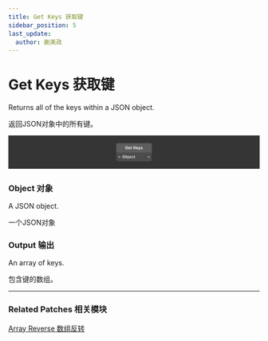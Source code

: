 ```yaml
---
title: Get Keys 获取键
sidebar_position: 5
last_update:
  author: 蒯美政
---
```


# Get Keys 获取键

Returns all of the keys within a JSON object.

返回JSON对象中的所有键。

![Image](./../../../static/img/docs/Data/get-keys.png)

### Object 对象

A JSON object.

一个JSON对象

### Output 输出

An array of keys.

包含键的数组。

------

### Related Patches 相关模块

[Array Reverse 数组反转](./Array%20Reverse)
